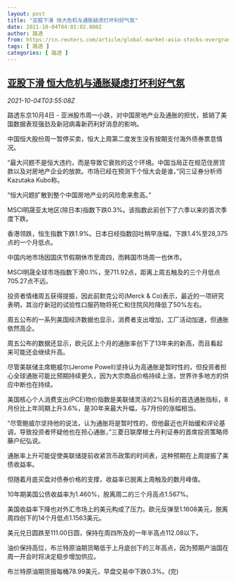 ```yaml
---
layout: post
title: "亚股下滑 恒大危机与通胀疑虑打坏利好气氛"
date: 2021-10-04T04:01:02.000Z
author: 路透
from: https://cn.reuters.com/article/global-market-asia-stocks-evergrande-100-idCNKBS2GU07E
tags: [ 路透 ]
categories: [ 路透 ]
---
```

<!--1633320062000-->
[亚股下滑 恒大危机与通胀疑虑打坏利好气氛](https://cn.reuters.com/article/global-market-asia-stocks-evergrande-100-idCNKBS2GU07E)
------

<div>
<div><i>2021-10-04T03:55:08Z</i></div><p>路透东京10月4日 - 亚洲股市周一小跌，对中国房地产业及通胀的担忧，抵销了美国数据表现强劲及新冠病毒新药利好消息的影响。</p><p>中国恒大股份周一暂停买卖，恒大上周第二度发生没有按期支付海外债券票息情况。</p><p>“最大问题不是恒大违约，而是导致它衰败的这个环境。中国当局正在规范住房贷款以及对房地产企业的放款。市场已经在预测下个恒大会是谁，”冈三证券分析师Kazutaka Kubo称。</p><p>“恒大问题扩散到整个中国房地产业的风险愈来愈高。”</p><p>MSCI明晟亚太地区(除日本)指数下跌0.3%。该指数此前创下了六季以来的首次季度下跌。</p><p>香港领跌，恒生指数下跌1.9%。日本日经指数回吐稍早涨幅，下跌1.4%至28,375点的一个月低点。</p><p>中国内地市场因国庆节假期休市至周四，而韩国市场周一也休市。</p><p>MSCI明晟全球市场指数下滑0.1%，至711.92点，距离上周五触及的三个月低点705.27点不远。</p><p>投资者情绪周五获得提振，因此前默克公司(Merck &amp; Co)表示，最近的一项研究表明，其治疗新冠的试验性口服药物将死亡和住院风险降低了50%左右。</p><p>周五公布的一系列美国经济数据也显示，消费者支出增加，工厂活动加速，但通胀依然高企。</p><p>周五公布的数据还显示，欧元区上个月的通胀率创下了13年来的新高，而且看起来可能还会继续升高。</p><p>尽管美联储主席鲍威尔(Jerome Powell)坚持认为高通胀是暂时性的，但投资者担心全球通胀可能比预期持续更久，因为大宗商品价格持续上涨，世界许多地方的供应中断也在持续。</p><p>美国核心个人消费支出(PCE)物价指数是美联储灵活的2%目标的首选通胀指标，8月份比上年同期上升3.6%，是30年来最大升幅，与7月份的涨幅相当。</p><p>“尽管鲍威尔坚持他的说法，认为通胀将是暂时性的，但他最近也开始缓和评论基调，导致投资者怀疑他也在担心通胀，”三菱日联摩根士丹利证券的首席投资策略师藤户纪弘说。</p><p>通胀率上升可能促使美联储提前收紧货币政策的时间表，这种预期在上周提振了美债收益率。</p><p>但随着月底买盘对债券价格的支撑，收益率已脱离上周触及的数月峰值。</p><p>10年期美国公债收益率为1.460%，脱离周二的三个月高点1.567%。</p><p>美国收益率下降也对外汇市场上的美元构成了压力。欧元反弹至1.1608美元，脱离周四创下的14个月低点1.1563美元。</p><p>美元兑日圆跌至111.00日圆，保持在周四所及的一年半高点112.08以下。</p><p>油价保持高位，布兰特原油期货略低于上月底创下的三年高点，因为预期产油国在周一开会时将决定稳步增加供应。</p><p>布兰特原油期货报每桶78.99美元，早盘交易中下跌0.3%。(完)</p>
</div>

